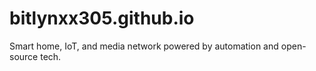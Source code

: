 # bitlynxx305.github.io
Smart home, IoT, and media network powered by automation and open-source tech.
